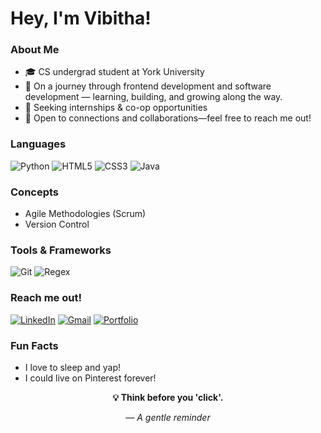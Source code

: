 #  Hey, I'm Vibitha!

###  About Me
- 🎓 CS undergrad student at York University  
- 🚀 On a journey through frontend development and software development — learning, building, and growing along the way.
- 🚀 Seeking internships & co-op opportunities    
- 📩 Open to connections and collaborations—feel free to reach me out!


### Languages
![Python](https://img.shields.io/badge/Python-3776AB?style=flat&logo=python&logoColor=white)
![HTML5](https://img.shields.io/badge/HTML5-E34F26?style=flat&logo=html5&logoColor=white)
![CSS3](https://img.shields.io/badge/CSS3-1572B6?style=flat&logo=css3)
![Java](https://img.shields.io/badge/Java-007396?style=flat&logo=java&logoColor=white)


### Concepts
- Agile Methodologies (Scrum)
- Version Control


### Tools & Frameworks
![Git](https://img.shields.io/badge/Git-F05032?style=flat&logo=git&logoColor=white)
![Regex](https://img.shields.io/badge/Regex-%2300BCD4?style=flat&logo=read-the-docs&logoColor=white)


  
  
###  Reach me out!
 [![LinkedIn](https://img.shields.io/badge/LinkedIn-blue?logo=linkedin&logoColor=white)](https://www.linkedin.com/in/vibitha-sk)
 [![Gmail](https://img.shields.io/badge/Gmail-red?logo=gmail&logoColor=white)](mailto:vibi07@my.yorku.ca)
 [![Portfolio](https://img.shields.io/badge/Portfolio-green?logo=google-chrome&logoColor=white)](https://vibitha-sk.github.io/Personal-portfolio-web/)


###  Fun Facts
-  I love to sleep and yap!  
-  I could live on Pinterest forever!


<p align="center">
  <strong>💡 Think before you 'click'. </strong>
</p>

<p align="center">
  <em>— A gentle reminder</em>
</p>



